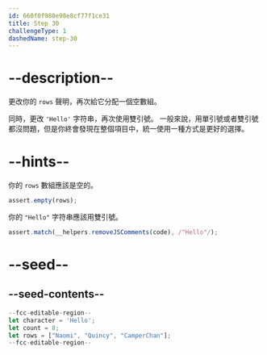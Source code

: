 ```yaml
---
id: 660f0f980e98e8cf77f1ce31
title: Step 30
challengeType: 1
dashedName: step-30
---
```


# --description--

更改你的 `rows` 聲明，再次給它分配一個空數組。

同時，更改 `'Hello'` 字符串，再次使用雙引號。 一般來說，用單引號或者雙引號都沒問題，但是你終會發現在整個項目中，統一使用一種方式是更好的選擇。

# --hints--

你的 `rows` 數組應該是空的。

```js
assert.empty(rows);
```

你的 `"Hello"` 字符串應該用雙引號。

```js
assert.match(__helpers.removeJSComments(code), /"Hello"/);
```

# --seed--

## --seed-contents--

```js
--fcc-editable-region--
let character = 'Hello';
let count = 8;
let rows = ["Naomi", "Quincy", "CamperChan"];
--fcc-editable-region--
```
